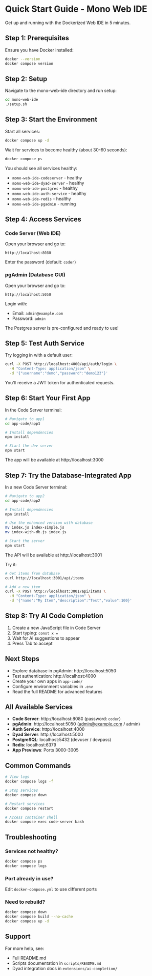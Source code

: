 # Quick Start Guide - Mono Web IDE

Get up and running with the Dockerized Web IDE in 5 minutes.

## Step 1: Prerequisites

Ensure you have Docker installed:
```bash
docker --version
docker compose version
```

## Step 2: Setup

Navigate to the mono-web-ide directory and run setup:
```bash
cd mono-web-ide
./setup.sh
```

## Step 3: Start the Environment

Start all services:
```bash
docker compose up -d
```

Wait for services to become healthy (about 30-60 seconds):
```bash
docker compose ps
```

You should see all services healthy:
- `mono-web-ide-codeserver` - healthy
- `mono-web-ide-dyad-server` - healthy
- `mono-web-ide-postgres` - healthy
- `mono-web-ide-auth-service` - healthy
- `mono-web-ide-redis` - healthy
- `mono-web-ide-pgadmin` - running

## Step 4: Access Services

### Code Server (Web IDE)
Open your browser and go to:
```
http://localhost:8080
```
Enter the password (default: `coder`)

### pgAdmin (Database GUI)
Open your browser and go to:
```
http://localhost:5050
```
Login with:
- Email: `admin@example.com`
- Password: `admin`

The Postgres server is pre-configured and ready to use!

## Step 5: Test Auth Service

Try logging in with a default user:

```bash
curl -X POST http://localhost:4000/api/auth/login \
  -H "Content-Type: application/json" \
  -d '{"username":"demo","password":"demo123"}'
```

You'll receive a JWT token for authenticated requests.

## Step 6: Start Your First App

In the Code Server terminal:

```bash
# Navigate to app1
cd app-code/app1

# Install dependencies
npm install

# Start the dev server
npm start
```

The app will be available at http://localhost:3000

## Step 7: Try the Database-Integrated App

In a new Code Server terminal:

```bash
# Navigate to app2
cd app-code/app2

# Install dependencies
npm install

# Use the enhanced version with database
mv index.js index-simple.js
mv index-with-db.js index.js

# Start the server
npm start
```

The API will be available at http://localhost:3001

Try it:
```bash
# Get items from database
curl http://localhost:3001/api/items

# Add a new item
curl -X POST http://localhost:3001/api/items \
  -H "Content-Type: application/json" \
  -d '{"name":"My Item","description":"Test","value":100}'
```

## Step 8: Try AI Code Completion

1. Create a new JavaScript file in Code Server
2. Start typing: `const x = `
3. Wait for AI suggestions to appear
4. Press Tab to accept

## Next Steps

- Explore database in pgAdmin: http://localhost:5050
- Test authentication: http://localhost:4000
- Create your own apps in `app-code/`
- Configure environment variables in `.env`
- Read the full README for advanced features

## All Available Services

- **Code Server**: http://localhost:8080 (password: `coder`)
- **pgAdmin**: http://localhost:5050 (admin@example.com / admin)
- **Auth Service**: http://localhost:4000
- **Dyad Server**: http://localhost:5000
- **PostgreSQL**: localhost:5432 (devuser / devpass)
- **Redis**: localhost:6379
- **App Previews**: Ports 3000-3005

## Common Commands

```bash
# View logs
docker compose logs -f

# Stop services
docker compose down

# Restart services
docker compose restart

# Access container shell
docker compose exec code-server bash
```

## Troubleshooting

### Services not healthy?
```bash
docker compose ps
docker compose logs
```

### Port already in use?
Edit `docker-compose.yml` to use different ports

### Need to rebuild?
```bash
docker compose down
docker compose build --no-cache
docker compose up -d
```

## Support

For more help, see:
- Full README.md
- Scripts documentation in `scripts/README.md`
- Dyad integration docs in `extensions/ai-completion/`
